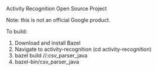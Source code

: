 Activity Recognition Open Source Project

Note: this is not an official Google product.

To build:
1. Download and install Bazel
2. Navigate to activity-recognition (cd activity-recognition)
3. bazel build //:csv_parser_java
4. bazel-bin/csv_parser_java
